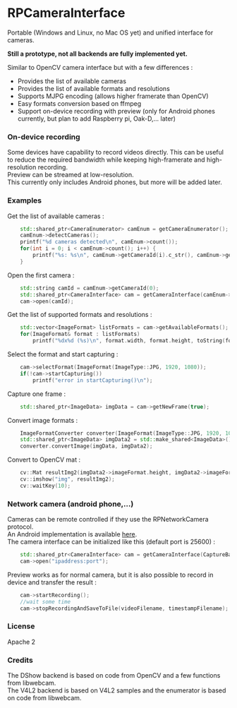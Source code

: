 # RPCameraInterface

Portable (Windows and Linux, no Mac OS yet) and unified interface for cameras.

**Still a prototype, not all backends are fully implemented yet.**

Similar to OpenCV camera interface but with a few differences : 
* Provides the list of available cameras
* Provides the list of available formats and resolutions
* Supports MJPG encoding (allows higher framerate than OpenCV)
* Easy formats conversion based on ffmpeg
* Support on-device recording with preview (only for Android phones currently, but plan to add Raspberry pi, Oak-D,... later)

### On-device recording
Some devices have capability to record videos directly. This can be useful to reduce the required bandwidth while keeping high-framerate and high-resolution recording.  
Preview can be streamed at low-resolution.  
This currently only includes Android phones, but more will be added later.  

### Examples

Get the list of available cameras :
``` cpp
    std::shared_ptr<CameraEnumerator> camEnum = getCameraEnumerator();
    camEnum->detectCameras();
    printf("%d cameras detected\n", camEnum->count());
    for(int i = 0; i < camEnum->count(); i++) {
        printf("%s: %s\n", camEnum->getCameraId(i).c_str(), camEnum->getCameraName(i).c_str());
    }
```
Open the first camera :
``` cpp
    std::string camId = camEnum->getCameraId(0);
    std::shared_ptr<CameraInterface> cam = getCameraInterface(camEnum->backend);
    cam->open(camId);
```
Get the list of supported formats and resolutions :
``` cpp
    std::vector<ImageFormat> listFormats = cam->getAvailableFormats();
    for(ImageFormat& format : listFormats)
        printf("%dx%d (%s)\n", format.width, format.height, toString(format.type).c_str());
```
Select the format and start capturing :
``` cpp
    cam->selectFormat(ImageFormat(ImageType::JPG, 1920, 1080));
    if(!cam->startCapturing())
        printf("error in startCapturing()\n");
```
Capture one frame :
``` cpp
    std::shared_ptr<ImageData> imgData = cam->getNewFrame(true);
```
Convert image formats :
``` cpp
    ImageFormatConverter converter(ImageFormat(ImageType::JPG, 1920, 1080), ImageFormat(ImageType::BGR24, 720, 480));
    std::shared_ptr<ImageData> imgData2 = std::make_shared<ImageData>();
    converter.convertImage(imgData, imgData2);
```
Convert to OpenCV mat :
``` cpp
    cv::Mat resultImg2(imgData2->imageFormat.height, imgData2->imageFormat.width, CV_8UC3, imgData2->data);
    cv::imshow("img", resultImg2);
    cv::waitKey(10);
```
### Network camera (android phone,...)
Cameras can be remote controlled if they use the RPNetworkCamera protocol.  
An Android implementation is available [here](https://github.com/RandomPrototypes/RPNetworkCamera_Android).  
The camera interface can be initialized like this (default port is 25600) : 
``` cpp
    std::shared_ptr<CameraInterface> cam = getCameraInterface(CaptureBackend::RPNetwork);
    cam->open("ipaddress:port");
``` 

Preview works as for normal camera, but it is also possible to record in device and transfer the result : 
``` cpp
    cam->startRecording();
    //wait some time
    cam->stopRecordingAndSaveToFile(videoFilename, timestampFilename);
```
### License
Apache 2

### Credits
The DShow backend is based on code from OpenCV and a few functions from libwebcam.  
The V4L2 backend is based on V4L2 samples and the enumerator is based on code from libwebcam.  
